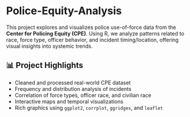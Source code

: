 # Police-Equity-Analysis
This project explores and visualizes police use-of-force data from the **Center for Policing Equity (CPE)**. Using R, we analyze patterns related to race, force type, officer behavior, and incident timing/location, offering visual insights into systemic trends.

## 📊 Project Highlights

- Cleaned and processed real-world CPE dataset
- Frequency and distribution analysis of incidents
- Correlation of force types, officer race, and civilian race
- Interactive maps and temporal visualizations
- Rich graphics using `ggplot2`, `corrplot`, `ggridges`, and `leaflet`
